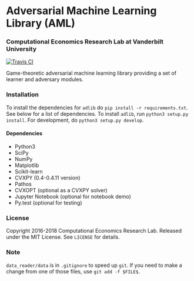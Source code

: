 # Adversarial Machine Learning Library (AML)
### Computational Economics Research Lab at Vanderbilt University

[![Travis CI](https://travis-ci.org/vu-aml/adlib.svg?branch=master)](https://travis-ci.org/vu-aml/adlib)

Game-theoretic adversarial machine learning library providing a set of learner and adversary modules.

### Installation
To install the dependencies for `adlib` do `pip install -r requirements.txt`. See below for a list of dependencies.
To install `adlib`, run `python3 setup.py install`. For development, do `python3 setup.py develop`.

#### Dependencies
* Python3 
* SciPy
* NumPy
* Matplotlib
* Scikit-learn
* CVXPY (0.4-0.4.11 version)
* Pathos
* CVXOPT (optional as a CVXPY solver)
* Jupyter Notebook (optional for notebook demo)
* Py.test (optional for testing)

### License
Copyright 2016-2018 Computational Economics Research Lab. Released under the MIT License. See `LICENSE` for details.

### Note
`data_reader/data` is in `.gitignore` to speed up `git`. If you need to make a change from one of those
files, use `git add -f $FILE$`.
